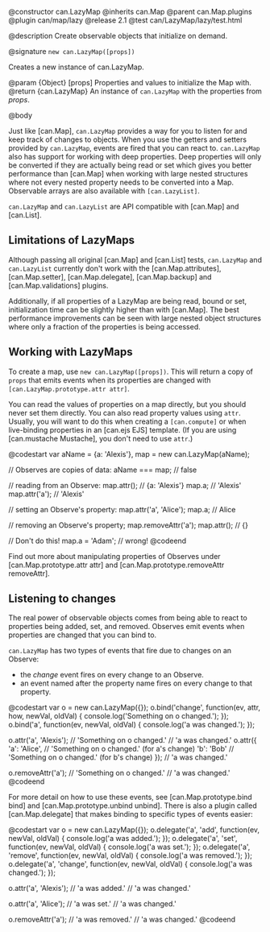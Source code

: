 @constructor can.LazyMap
@inherits can.Map
@parent can.Map.plugins
@plugin can/map/lazy
@release 2.1
@test can/LazyMap/lazy/test.html

@description Create observable objects that initialize on demand.

@signature `new can.LazyMap([props])`

Creates a new instance of can.LazyMap.

@param {Object} [props] Properties and values to initialize the Map with.
@return {can.LazyMap} An instance of `can.LazyMap` with the properties from _props_.

@body

Just like [can.Map], `can.LazyMap` provides a way for you to listen for and
keep track of changes to objects. When you use the getters and setters provided by `can.LazyMap`,
events are fired that you can react to. `can.LazyMap` also has support for
working with deep properties. Deep properties will only be converted if they are actually being
read or set which gives you better performance than [can.Map] when working with large nested structures
where not every nested property needs to be converted into a Map.
Observable arrays are also available with `[can.LazyList]`.

`can.LazyMap` and `can.LazyList` are API compatible with [can.Map] and [can.List].

## Limitations of LazyMaps

Although passing all original [can.Map] and [can.List] tests, `can.LazyMap` and `can.LazyList`
currently don't work with the [can.Map.attributes], [can.Map.setter], [can.Map.delegate], [can.Map.backup]
and [can.Map.validations] plugins.

Additionally, if all properties of a LazyMap are being read, bound or set, initialization time can be
slightly higher than with [can.Map]. The best performance improvements can be seen with large nested
object structures where only a fraction of the properties is being accessed.

## Working with LazyMaps

To create a map, use `new can.LazyMap([props])`. This will return a
copy of `props` that emits events when its properties are changed with
`[can.LazyMap.prototype.attr attr]`.

You can read the values of properties on a map directly, but you should
never set them directly. You can also read property values using `attr`.
Usually, you will want to do this when creating a `[can.compute]` or when
live-binding properties in an [can.ejs EJS] template. (If you are using
[can.mustache Mustache], you don't need to use `attr`.)

@codestart
var aName = {a: 'Alexis'},
    map = new can.LazyMap(aName);

// Observes are copies of data:
aName === map; // false

// reading from an Observe:
map.attr();    // {a: 'Alexis'}
map.a;         // 'Alexis'
map.attr('a'); // 'Alexis'

// setting an Observe's property:
map.attr('a', 'Alice');
map.a; // Alice

// removing an Observe's property;
map.removeAttr('a');
map.attr(); // {}

// Don't do this!
map.a = 'Adam'; // wrong!
@codeend

Find out more about manipulating properties of Observes under
[can.Map.prototype.attr attr] and [can.Map.prototype.removeAttr removeAttr].

## Listening to changes

The real power of observable objects comes from being able to react to
properties being added, set, and removed. Observes emit events when
properties are changed that you can bind to.

`can.LazyMap` has two types of events that fire due to changes on an Observe:
- the _change_ event fires on every change to an Observe.
- an event named after the property name fires on every change to that property.

@codestart
var o = new can.LazyMap({});
o.bind('change', function(ev, attr, how, newVal, oldVal) {
    console.log('Something on o changed.');
});
o.bind('a', function(ev, newVal, oldVal) {
    console.log('a was changed.');
});

o.attr('a', 'Alexis'); // 'Something on o changed.'
                       // 'a was changed.'
o.attr({
    'a': 'Alice',      // 'Something on o changed.' (for a's change)
    'b': 'Bob'         // 'Something on o changed.' (for b's change)
});                    // 'a was changed.'

o.removeAttr('a');     // 'Something on o changed.'
                       // 'a was changed.'
@codeend

For more detail on how to use these events, see [can.Map.prototype.bind bind] and
[can.Map.prototype.unbind unbind]. There is also a plugin called [can.Map.delegate]
that makes binding to specific types of events easier:

@codestart
var o = new can.LazyMap({});
o.delegate('a', 'add', function(ev, newVal, oldVal) {
    console.log('a was added.');
});
o.delegate('a', 'set', function(ev, newVal, oldVal) {
    console.log('a was set.');
});
o.delegate('a', 'remove', function(ev, newVal, oldVal) {
    console.log('a was removed.');
});
o.delegate('a', 'change', function(ev, newVal, oldVal) {
    console.log('a was changed.');
});

o.attr('a', 'Alexis'); // 'a was added.'
                       // 'a was changed.'

o.attr('a', 'Alice'); // 'a was set.'
                      // 'a was changed.'


o.removeAttr('a'); // 'a was removed.'
                   // 'a was changed.'
@codeend
